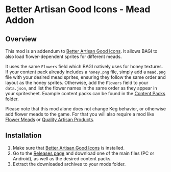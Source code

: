 # Better Artisan Good Icons - Mead Addon

## Overview

This mod is an addendum to [Better Artisan Good Icons](https://www.nexusmods.com/stardewvalley/mods/2080). It allows BAGI to also load flower-dependent sprites for different meads.

It uses the same `Flowers` field which BAGI natively uses for honey textures. If your content pack already includes a `honey.png` file, simply add a `mead.png` file with your desired mead sprites, ensuring they follow the same order and layout as the honey sprites. Otherwise, add the `Flowers` field to your `data.json`, and list the flower names in the same order as they appear in your spritesheet.
Example content packs can be found in the [Content Packs](https://github.com/daleao/bagi-meads/tree/main/Content%20Packs) folder.

Please note that this mod alone does not change Keg behavior, or otherwise add flower meads to the game.
For that you will also require a mod like [Flower Meads](https://www.nexusmods.com/stardewvalley/mods/5767) or [Quality Artisan Products](https://www.moddrop.com/stardew-valley/mods/707502-quality-artisan-products).

## Installation

1. Make sure that [Better Artisan Good Icons](https://www.nexusmods.com/stardewvalley/mods/2080) is installed.
2. Go to the [Releases page](https://github.com/daleao/bagi-meads/releases) and download one of the main files (PC or Android), as well as the desired content packs.
3. Extract the downloaded archives to your mods folder.
